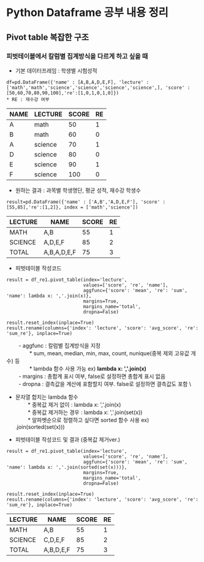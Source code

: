 # Python Dataframe 공부 내용 정리

## Pivot table 복잡한 구조
###   피벗테이블에서 칼럼별 집계방식을 다르게 하고 싶을 때 

* 기본 데이터프레임 : 학생별 시험성적
```commandline
df=pd.DataFrame({'name' : [A,B,A,D,E,F], 'lecture' : ['math','math','science','science','science','science',], 'score' : [50,60,70,80,90,100],'re':[1,0,1,0,1,0]})
* RE : 재수강 여부
```

| NAME | LECTURE | SCORE | RE  |
|------|---------|-------|-----|
| A    | math    | 50    | 1   |
| B    | math    | 60    | 0   |
| A    | science | 70    | 1   |
| D    | science | 80    | 0   |
| E    | science | 90    | 1   |
| F    | science | 100   | 0   |

* 원하는 결과 : 과목별 학생명단, 평균 성적, 재수강 학생수
```commandline
result=pd.DataFrame({'name' : ['A,B','A,D,E,F'], 'score' : [55,85],'re':[1,2]}, index = ['math','science'])
```
| LECTURE | NAME        | SCORE | RE  |
|---------|-------------|-------|-----|
| MATH    | A,B         | 55    | 1   |
| SCIENCE | A,D,E,F     | 85    | 2   |
| TOTAL   | A,B,A,D,E,F | 75    | 3   |

* 피벗테이블 작성코드

```
result = df_re1.pivot_table(index='lecture', 
                            values=['score', 're', 'name'],
                            aggfunc={'score': 'mean', 're': 'sum', 'name': lambda x: ','.join(x)},
                            margins=True, 
                            margins_name='total',
                            dropna=False)

result.reset_index(inplace=True)
result.rename(columns={'index': 'lecture', 'score': 'avg_score', 're': 'sum_re'}, inplace=True)
```
&emsp;&emsp; - aggfunc : 칼럼별 집계방식을 지정 \
&emsp;&emsp;&emsp;&emsp; * sum, mean, median, min, max, count, nunique(중복 제외 고유값 개수) 등 \
&emsp;&emsp;&emsp;&emsp; * lambda 함수 사용 가능 ex) **lambda x: ','.join(x)**  \
&emsp;&emsp; - margins : 총합계 표시 여부, false로 설정하면 총합계 표시 없음 \
&emsp;&emsp; - dropna :  결측값을 계산에 포함할지 여부. false로 설정하면 결측값도 포함 \

* 문자열 합치는 lambda 함수 \
&emsp;&emsp; * 중복값 제거 없이 : lambda x: ','.join(x) \
&emsp;&emsp; * 중복값 제거하는 경우 : lambda x: ','.join(set(x)) \
&emsp;&emsp; * 알파벳순으로 정렬하고 싶다면 sorted 함수 사용 ex) .join(sorted(set(x)))


* 피벗테이블 작성코드 및 결과 (중복값 제거ver.) 
```
result = df_re1.pivot_table(index='lecture', 
                            values=['score', 're', 'name'],
                            aggfunc={'score': 'mean', 're': 'sum', 'name': lambda x: ','.join(sorted(set(x)))},
                            margins=True, 
                            margins_name='total',
                            dropna=False)

result.reset_index(inplace=True)
result.rename(columns={'index': 'lecture', 'score': 'avg_score', 're': 'sum_re'}, inplace=True)
```


| LECTURE | NAME      | SCORE | RE  |
|---------|-----------|-------|-----|
| MATH    | A,B       | 55    | 1   |
| SCIENCE | C,D,E,F   | 85    | 2   |
| TOTAL   | A,B,D,E,F | 75    | 3   |